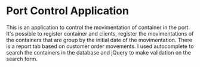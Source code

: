 # Port Control Application
This is an application to control the movimentation of container in the port.
It's possible to register container and clients, 
register the movimentations of the containers that are group by the initial date of the movimentation.
There is a report tab based on customer order movements.
I used autocomplete to search the containers in the database and jQuery to make validation on the search form.
